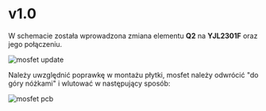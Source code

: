 # v1.0

W schemacie została wprowadzona zmiana elementu **Q2** na **YJL2301F** oraz jego połączeniu. 

![mosfet update](lora-dev-board/v1.0/media/mosfet.jpg)

Należy uwzględnić poprawkę w montażu płytki, mosfet należy odwrócić "do góry nóżkami" i wlutować w następujący sposób:

![mosfet pcb](lora-dev-board/v1.0/media/mosfet2.jpg)
